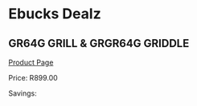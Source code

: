 
# Ebucks Dealz
## GR64G GRILL & GRGR64G GRIDDLE
[Product Page](https://www.ebucks.com/web/shop/productSelected.do?prodId=1165765838&catId=704983235)

Price: R899.00

Savings: 


	